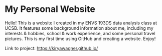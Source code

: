# My Personal Website 

Hello! This is a website I created in my ENVS 193DS data analysis class at UCSB. It features some background information about me, including my interests & hobbies, school & work experience, and some personal travel pictures.
This is my first time using GitHub and creating a website. Enjoy! 

Link to project: https://kiryawagner.github.io/

